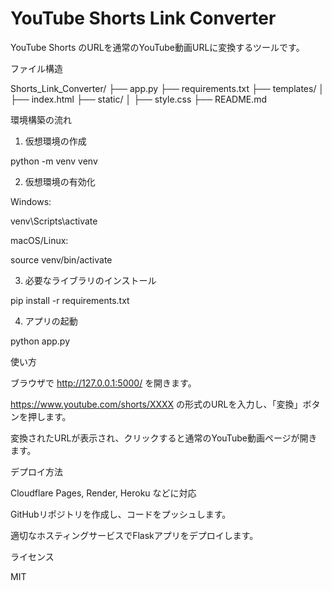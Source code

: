 # YouTube Shorts Link Converter
YouTube Shorts のURLを通常のYouTube動画URLに変換するツールです。

ファイル構造

Shorts_Link_Converter/
├── app.py
├── requirements.txt
├── templates/
│   ├── index.html
├── static/
│   ├── style.css
├── README.md

環境構築の流れ

1. 仮想環境の作成

python -m venv venv

2. 仮想環境の有効化

Windows:

venv\Scripts\activate

macOS/Linux:

source venv/bin/activate

3. 必要なライブラリのインストール

pip install -r requirements.txt

4. アプリの起動

python app.py

使い方

ブラウザで http://127.0.0.1:5000/ を開きます。

https://www.youtube.com/shorts/XXXX の形式のURLを入力し、「変換」ボタンを押します。

変換されたURLが表示され、クリックすると通常のYouTube動画ページが開きます。

デプロイ方法

Cloudflare Pages, Render, Heroku などに対応

GitHubリポジトリを作成し、コードをプッシュします。

適切なホスティングサービスでFlaskアプリをデプロイします。

ライセンス

MIT